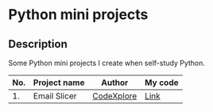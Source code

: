 # Python mini projects

## Description
Some Python mini projects I create when self-study Python.

| No. | Project name | Author       | My code|
|---  |---           |---           |---     |
|1.   | Email Slicer | [CodeXplore](https://www.youtube.com/watch?v=82z1swxumWM)   | [Link](https://github.com/qanhnn12/python-mini-projects/blob/main/email_slicer.py)|

